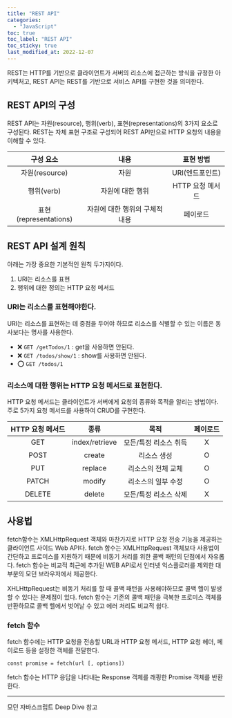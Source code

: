 ```yaml
---
title: "REST API"
categories:
  - "JavaScript"
toc: true
toc_label: "REST API"
toc_sticky: true
last_modified_at: 2022-12-07
---
```


REST는 HTTP를 기반으로 클라이언트가 서버의 리소스에 접근하는 방식을 규정한 아키텍처고, REST API는 REST를 기반으로 서비스 API를 구현한 것을 의미한다.

## REST API의 구성

REST API는 자원(resource), 행위(verb), 표현(representations)의 3가지 요소로 구성된다. REST는 자체 표현 구조로 구성되어 REST API만으로 HTTP 요청의 내용을 이해할 수 있다.

|       구성 요소       |              내용              |    표현 방법     |
| :-------------------: | :----------------------------: | :--------------: |
|    자원(resource)     |              자원              | URI(엔드포인트)  |
|      행위(verb)       |        자원에 대한 행위        | HTTP 요청 메서드 |
| 표현(representations) | 자원에 대한 행위의 구체적 내용 |     페이로드     |

## REST API 설계 원칙

아래는 가장 중요한 기본적인 원칙 두가지이다.

1. URI는 리소스를 표현
2. 행위에 대한 정의는 HTTP 요청 메서드

### URI는 리소스를 표현해야한다.

URI는 리소스를 표현하는 데 중점을 두어야 하므로 리소스를 식별할 수 있는 이름은 동사보다는 명사를 사용한다.

- ❌ `GET /getTodos/1` : get을 사용하면 안된다.
- ❌ `GET /todos/show/1` : show를 사용하면 안된다.
- ⭕ `GET /todos/1`

### 리소스에 대한 행위는 HTTP 요청 메서드로 표현한다.

HTTP 요청 메서드는 클라이언트가 서버에게 요청의 종류와 목적을 알리는 방법이다. 주로 5가지 요청 메서드를 사용하여 CRUD를 구현한다.

| HTTP 요청 메서드 |      종류      |         목적          | 페이로드 |
| :--------------: | :------------: | :-------------------: | :------: |
|       GET        | index/retrieve | 모든/특정 리소스 취득 |    X     |
|       POST       |     create     |      리소스 생성      |    O     |
|       PUT        |    replace     |  리소스의 전체 교체   |    O     |
|      PATCH       |     modify     |  리소스의 일부 수정   |    O     |
|      DELETE      |     delete     | 모든/특정 리소스 삭제 |    X     |

## 사용법

fetch함수는 XMLHttpRequest 객체와 마찬가지로 HTTP 요청 전송 기능을 제공하는 클라이언트 사이드 Web API다. fetch 함수는 XMLHttpRequest 객체보다 사용법이 간단하고 프로미스를 지원하기 때문에 비동기 처리를 위한 콜백 패턴의 단점에서 자유롭다. fetch 함수는 비교적 최근에 추가된 WEB API로서 인터넷 익스플로러를 제외한 대부분의 모던 브라우저에서 제공한다.

XHLHttpRequest는 비동기 처리를 할 때 콜백 패턴을 사용해야하므로 콜백 헬이 발생할 수 있다는 문제점이 있다. fetch 함수는 기존의 콜백 패턴을 극복한 프로미스 객체를 반환하므로 콜백 헬에서 벗어날 수 있고 에러 처리도 비교적 쉽다.

### fetch 함수

fetch 함수에는 HTTP 요청을 전송할 URL과 HTTP 요청 메서드, HTTP 요청 헤더, 페이로드 등을 설정한 객체를 전달한다.

`const promise = fetch(url [, options])`

fetch 함수는 HTTP 응답을 나타내는 Response 객체를 래핑한 Promise 객체를 반환한다.

---

모던 자바스크립트 Deep Dive 참고
